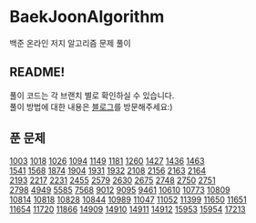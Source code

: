 # BaekJoonAlgorithm

백준 온라인 저지 알고리즘 문제 풀이

## README!

풀이 코드는 각 브랜치 별로 확인하실 수 있습니다.  
풀이 방법에 대한 내용은 [블로그]를 방문해주세요:)

## 푼 문제

[1003] [1018] [1026] [1094] [1149] [1181] [1260] [1427] [1436] [1463]  
[1541] [1568] [1874] [1904] [1931] [1932] [2108] [2156] [2163] [2164]  
[2193] [2217] [2231] [2455] [2579] [2630] [2675] [2748] [2750] [2751]  
[2798] [4949] [5585] [7568] [9012] [9095] [9461] [10610] [10773] [10809]  
[10814] [10818] [10828] [10844] [10989] [11047] [11052] [11399] [11650] [11651]  
[11654] [11720] [11866] [14909] [14910] [14911] [14912] [15953] [15954] [17213]  

[블로그]: https://ParkBeomMin.github.io
[1003]: https://github.com/ParkBeomMin/BaekJoonAlgorithm/blob/1003/src/Main.java
[1018]: https://github.com/ParkBeomMin/BaekJoonAlgorithm/blob/1018/src/Main.java
[1026]: https://github.com/ParkBeomMin/BaekJoonAlgorithm/blob/1026/src/Main.java
[1094]: https://github.com/ParkBeomMin/BaekJoonAlgorithm/blob/1094/src/Main.java
[1149]: https://github.com/ParkBeomMin/BaekJoonAlgorithm/blob/1149/src/Main.java
[1181]: https://github.com/ParkBeomMin/BaekJoonAlgorithm/blob/1181/src/Main.java
[1260]: https://github.com/ParkBeomMin/BaekJoonAlgorithm/blob/1260/src/Main.java
[1427]: https://github.com/ParkBeomMin/BaekJoonAlgorithm/blob/1427/src/Main.java
[1436]: https://github.com/ParkBeomMin/BaekJoonAlgorithm/blob/1436/src/Main.java
[1463]: https://github.com/ParkBeomMin/BaekJoonAlgorithm/blob/1463/src/Main.java
[1541]: https://github.com/ParkBeomMin/BaekJoonAlgorithm/blob/1541/src/Main.java
[1568]: https://github.com/ParkBeomMin/BaekJoonAlgorithm/blob/1568/src/Main.java
[1874]: https://github.com/ParkBeomMin/BaekJoonAlgorithm/blob/1874/src/Main.java
[1904]: https://github.com/ParkBeomMin/BaekJoonAlgorithm/blob/1904/src/Main.java
[1931]: https://github.com/ParkBeomMin/BaekJoonAlgorithm/blob/1931/src/Main.java
[1932]: https://github.com/ParkBeomMin/BaekJoonAlgorithm/blob/1932/src/Main.java
[2108]: https://github.com/ParkBeomMin/BaekJoonAlgorithm/blob/2108/src/Main.java
[2156]: https://github.com/ParkBeomMin/BaekJoonAlgorithm/blob/2156/src/Main.java
[2163]: https://github.com/ParkBeomMin/BaekJoonAlgorithm/blob/2163/src/Main.java
[2164]: https://github.com/ParkBeomMin/BaekJoonAlgorithm/blob/2164/src/Main.java
[2193]: https://github.com/ParkBeomMin/BaekJoonAlgorithm/blob/2193/src/Main.java
[2217]: https://github.com/ParkBeomMin/BaekJoonAlgorithm/blob/2217/src/Main.java
[2231]: https://github.com/ParkBeomMin/BaekJoonAlgorithm/blob/2231/src/Main.java
[2455]: https://github.com/ParkBeomMin/BaekJoonAlgorithm/blob/2455/src/Main.java
[2579]: https://github.com/ParkBeomMin/BaekJoonAlgorithm/blob/2579/src/Main.java
[2630]: https://github.com/ParkBeomMin/BaekJoonAlgorithm/blob/2630/src/Main.java
[2675]: https://github.com/ParkBeomMin/BaekJoonAlgorithm/blob/2675/src/Main.java
[2748]: https://github.com/ParkBeomMin/BaekJoonAlgorithm/blob/2748/src/Main.java
[2750]: https://github.com/ParkBeomMin/BaekJoonAlgorithm/blob/2750/src/Main.java
[2751]: https://github.com/ParkBeomMin/BaekJoonAlgorithm/blob/2751/src/Main.java
[2798]: https://github.com/ParkBeomMin/BaekJoonAlgorithm/blob/2798/src/Main.java
[4949]: https://github.com/ParkBeomMin/BaekJoonAlgorithm/blob/4949/src/Main.java
[5585]: https://github.com/ParkBeomMin/BaekJoonAlgorithm/blob/5585/src/Main.java
[7568]: https://github.com/ParkBeomMin/BaekJoonAlgorithm/blob/7568/src/Main.java
[9012]: https://github.com/ParkBeomMin/BaekJoonAlgorithm/blob/9012/src/Main.java
[9095]: https://github.com/ParkBeomMin/BaekJoonAlgorithm/blob/9095/src/Main.java
[9461]: https://github.com/ParkBeomMin/BaekJoonAlgorithm/blob/9461/src/Main.java
[10610]: https://github.com/ParkBeomMin/BaekJoonAlgorithm/blob/10610/src/Main.java
[10773]: https://github.com/ParkBeomMin/BaekJoonAlgorithm/blob/10773/src/Main.java
[10809]: https://github.com/ParkBeomMin/BaekJoonAlgorithm/blob/10809/src/Main.java
[10814]: https://github.com/ParkBeomMin/BaekJoonAlgorithm/blob/10814/src/Main.java
[10818]: https://github.com/ParkBeomMin/BaekJoonAlgorithm/blob/10818/src/Main.java
[10828]: https://github.com/ParkBeomMin/BaekJoonAlgorithm/blob/10828/src/Main.java
[10844]: https://github.com/ParkBeomMin/BaekJoonAlgorithm/blob/10844/src/Main.java
[10989]: https://github.com/ParkBeomMin/BaekJoonAlgorithm/blob/10989/src/Main.java
[11047]: https://github.com/ParkBeomMin/BaekJoonAlgorithm/blob/11047/src/Main.java
[11052]: https://github.com/ParkBeomMin/BaekJoonAlgorithm/blob/11052/src/Main.java
[11399]: https://github.com/ParkBeomMin/BaekJoonAlgorithm/blob/11399/src/Main.java
[11650]: https://github.com/ParkBeomMin/BaekJoonAlgorithm/blob/11650/src/Main.java
[11651]: https://github.com/ParkBeomMin/BaekJoonAlgorithm/blob/11651/src/Main.java
[11654]: https://github.com/ParkBeomMin/BaekJoonAlgorithm/blob/11654/src/Main.java
[11720]: https://github.com/ParkBeomMin/BaekJoonAlgorithm/blob/11720/src/Main.java
[11866]: https://github.com/ParkBeomMin/BaekJoonAlgorithm/blob/11866/src/Main.java
[14909]: https://github.com/ParkBeomMin/BaekJoonAlgorithm/blob/14909/src/Main.java
[14910]: https://github.com/ParkBeomMin/BaekJoonAlgorithm/blob/14910/src/Main.java
[14911]: https://github.com/ParkBeomMin/BaekJoonAlgorithm/blob/14911/src/Main.java
[14912]: https://github.com/ParkBeomMin/BaekJoonAlgorithm/blob/14912/src/Main.java
[15953]: https://github.com/ParkBeomMin/BaekJoonAlgorithm/blob/15953/src/Main.java
[15954]: https://github.com/ParkBeomMin/BaekJoonAlgorithm/blob/15954/src/Main.java
[17213]: https://github.com/ParkBeomMin/BaekJoonAlgorithm/blob/17213/src/Main.java
